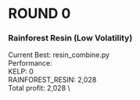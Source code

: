 # ROUND 0

### Rainforest Resin (Low Volatility)

Current Best: resin_combine.py\
Performance: \
KELP: 0 \
RAINFOREST_RESIN: 2,028 \
Total profit: 2,028 \